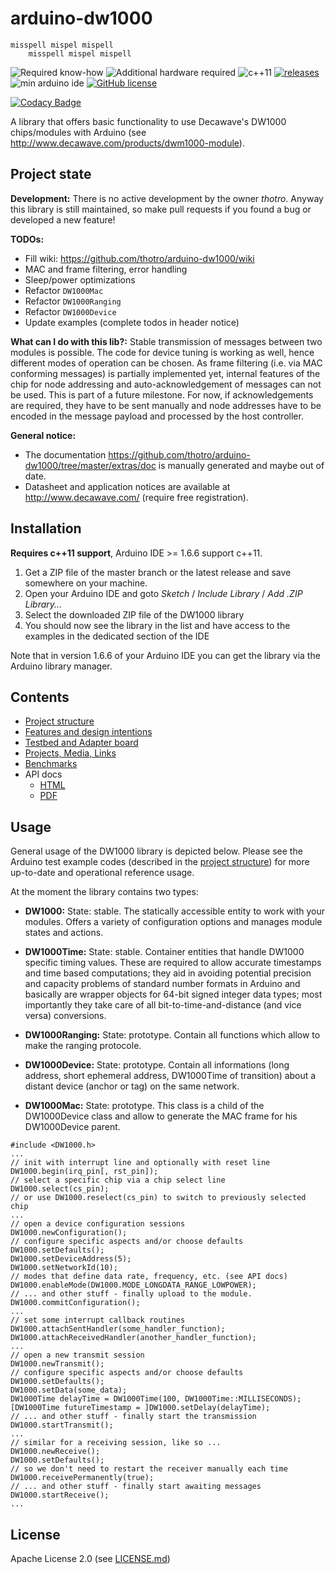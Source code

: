 # arduino-dw1000
    misspell mispel mispell  
        misspell mispel mispell  
![Required know-how](https://img.shields.io/badge/Required%20know--how-professional-red.svg)
![Additional hardware required](https://img.shields.io/badge/Additional%20hardware-required-orange.svg)
![c++11](https://img.shields.io/badge/C%2B%2B-11-brightgreen.svg)
[![releases](https://img.shields.io/github/release/thotro/arduino-dw1000.svg?colorB=00aa00)](https://github.com/thotro/arduino-dw1000/releases)
![min arduino ide](https://img.shields.io/badge/ArduinoIDE-%3E%3D1.6.10-lightgrey.svg)
[![GitHub license](https://img.shields.io/badge/license-Apache%202-blue.svg)](https://raw.githubusercontent.com/thotro/arduino-dw1000/master/LICENSE.md)

[![Codacy Badge](https://api.codacy.com/project/badge/Grade/66f850317c0840978fa0ec998fe9ff4e)](https://www.codacy.com/app/TestGithubIntegration/arduino-dw1000?utm_source=github.com&amp;utm_medium=referral&amp;utm_content=TestGithubIntegration/arduino-dw1000&amp;utm_campaign=Badge_Grade)

A library that offers basic functionality to use Decawave's DW1000 chips/modules with Arduino
(see http://www.decawave.com/products/dwm1000-module).

Project state
-------------

**Development:**
There is no active development by the owner *thotro*. Anyway this library is still maintained, so make pull requests if you found a bug or developed a new feature!

**TODOs:**
* Fill wiki: https://github.com/thotro/arduino-dw1000/wiki
* MAC and frame filtering, error handling
* Sleep/power optimizations
* Refactor `DW1000Mac`
* Refactor `DW1000Ranging`
* Refactor `DW1000Device`
* Update examples (complete todos in header notice)

**What can I do with this lib?:**
Stable transmission of messages between two modules is possible. The code for device tuning is working as well, hence different modes of operation can be chosen. As frame filtering (i.e. via MAC conforming messages) is partially implemented yet, internal features of the chip for node addressing and auto-acknowledgement of messages can not be used. This is part of a future milestone. For now, if acknowledgements are required, they have to be sent manually and node addresses have to be encoded in the message payload and processed by the host controller.

**General notice:**
* The documentation https://github.com/thotro/arduino-dw1000/tree/master/extras/doc is manually generated and maybe out of date.
* Datasheet and application notices are available at http://www.decawave.com/ (require free registration).

Installation
------------

**Requires c++11 support**, Arduino IDE >= 1.6.6 support c++11.

 1. Get a ZIP file of the master branch or the latest release and save somewhere on your machine.
 2. Open your Arduino IDE and goto _Sketch_ / _Include Library_ / _Add .ZIP Library..._
 3. Select the downloaded ZIP file of the DW1000 library
 4. You should now see the library in the list and have access to the examples in the dedicated section of the IDE

Note that in version 1.6.6 of your Arduino IDE you can get the library via the Arduino library manager.

Contents
--------

 * [Project structure](../../wiki/Project-structure)
 * [Features and design intentions](../../wiki/Features)
 * [Testbed and Adapter board](../../wiki/Testbed-and-Adapter-board)
 * [Projects, Media, Links](../../wiki/Projects)
 * [Benchmarks](../../wiki/Benchmarks)
 * API docs
   * [HTML](https://cdn.rawgit.com/thotro/arduino-dw1000/master/extras/doc/html/index.html)
   * [PDF](https://cdn.rawgit.com/thotro/arduino-dw1000/master/extras/doc/DW1000_Arduino_API_doc.pdf)

Usage
-----

General usage of the DW1000 library is depicted below. Please see the Arduino test example codes (described in the [project structure](../../wiki/Project-structure)) for more up-to-date and operational reference usage. 

At the moment the library contains two types:
 * **DW1000:**
 State: stable.
 The statically accessible entity to work with your modules. Offers a variety of configuration options and manages module states and actions. 
 
 * **DW1000Time:**
 State: stable.
 Container entities that handle DW1000 specific timing values. These are required to allow accurate timestamps and time based computations; they aid in avoiding potential precision and capacity problems of standard number formats in Arduino and basically are wrapper objects for 64-bit signed integer data types; most importantly they take care of all bit-to-time-and-distance (and vice versa) conversions.
 
 * **DW1000Ranging:**
 State: prototype.
 Contain all functions which allow to make the ranging protocole. 
 
 * **DW1000Device:**
 State: prototype.
 Contain all informations (long address, short ephemeral address, DW1000Time of transition)  about a distant device (anchor or tag) on the same network.
 
 * **DW1000Mac:**
 State: prototype.
 This class is a child of the DW1000Device class and allow to generate the MAC frame for his DW1000Device parent.
 

```Arduino
#include <DW1000.h>
...
// init with interrupt line and optionally with reset line
DW1000.begin(irq_pin[, rst_pin]);
// select a specific chip via a chip select line
DW1000.select(cs_pin);
// or use DW1000.reselect(cs_pin) to switch to previously selected chip
...
// open a device configuration sessions
DW1000.newConfiguration();
// configure specific aspects and/or choose defaults
DW1000.setDefaults();
DW1000.setDeviceAddress(5);
DW1000.setNetworkId(10);
// modes that define data rate, frequency, etc. (see API docs)
DW1000.enableMode(DW1000.MODE_LONGDATA_RANGE_LOWPOWER);
// ... and other stuff - finally upload to the module.
DW1000.commitConfiguration();
...
// set some interrupt callback routines
DW1000.attachSentHandler(some_handler_function);
DW1000.attachReceivedHandler(another_handler_function);
...
// open a new transmit session
DW1000.newTransmit();
// configure specific aspects and/or choose defaults
DW1000.setDefaults();
DW1000.setData(some_data);
DW1000Time delayTime = DW1000Time(100, DW1000Time::MILLISECONDS);
[DW1000Time futureTimestamp = ]DW1000.setDelay(delayTime);
// ... and other stuff - finally start the transmission
DW1000.startTransmit();
...
// similar for a receiving session, like so ...
DW1000.newReceive();
DW1000.setDefaults();
// so we don't need to restart the receiver manually each time
DW1000.receivePermanently(true);
// ... and other stuff - finally start awaiting messages
DW1000.startReceive();
...
```

License
-------
Apache License 2.0 (see [LICENSE.md](https://github.com/thotro/arduino-dw1000/blob/master/LICENSE.md))
